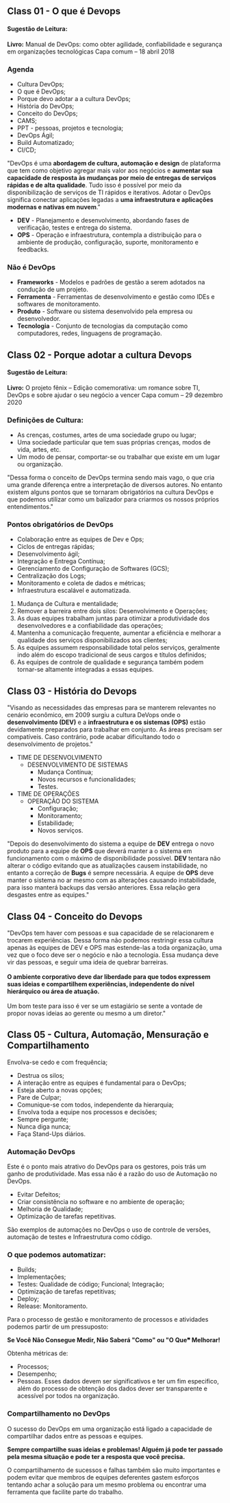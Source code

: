 ## Class 01 - O que é Devops

#### Sugestão de Leitura:

**Livro:** Manual de DevOps: como obter agilidade, confiabilidade e segurança em organizações tecnológicas Capa comum – 18 abril 2018

### Agenda

- Cultura DevOps;
- O que é DevOps;
- Porque devo adotar a a cultura DevOps;
- História do DevOps;
- Conceito do DevOps;
- CAMS;
- PPT - pessoas, projetos e tecnologia;
- DevOps Ágil;
- Build Automatizado;
- CI/CD;

"DevOps é uma **abordagem de cultura, automação e design** de
plataforma que tem como objetivo agregar mais valor aos negócios e
**aumentar sua capacidade de resposta às mudanças por meio de
entregas de serviços rápidas e de alta qualidade**. Tudo isso é possível por meio da disponibilização de serviços de TI rápidos e iterativos. Adotar o DevOps significa conectar aplicações legadas a **uma infraestrutura e aplicações modernas e nativas em nuvem**."

- **DEV** - Planejamento e desenvolvimento, abordando fases de verificação, testes e entrega do sistema.
- **OPS** - Operação e infraestrutura, contempla a distribuição para o ambiente de produção, configuração, suporte, monitoramento e feedbacks.

### Não é DevOps

- **Frameworks** - Modelos e padrões de gestão a serem adotados na condução de um projeto.
- **Ferramenta** - Ferramentas de desenvolvimento e gestão como IDEs e softwares de monitoramento.
- **Produto** - Software ou sistema desenvolvido pela empresa ou desenvolvedor.
- **Tecnologia** - Conjunto de tecnologias da computação como computadores, redes, linguagens de programação.

## Class 02 - Porque adotar a cultura Devops

#### Sugestão de Leitura:

**Livro:** O projeto fênix – Edição comemorativa: um romance sobre TI, DevOps e sobre ajudar o seu negócio a vencer Capa comum – 29 dezembro 2020

### Definições de Cultura:

- As crenças, costumes, artes de uma sociedade grupo ou lugar;
- Uma sociedade particular que tem suas próprias crenças, modos de vida, artes, etc.
- Um modo de pensar, comportar-se ou trabalhar que existe em um lugar ou organização.

"Dessa forma o conceito de DevOps termina sendo mais vago, o que cria
uma grande diferença entre a interpretação de diversos autores. No
entanto existem alguns pontos que se tornaram obrigatórios na cultura
DevOps e que podemos utilizar como um balizador para criarmos os
nossos próprios entendimentos."

### Pontos obrigatórios de DevOps

- Colaboração entre as equipes de Dev e Ops;
- Ciclos de entregas rápidas;
- Desenvolvimento ágil;
- Integração e Entrega Contínua;
- Gerenciamento de Configuração de Softwares (GCS);
- Centralização dos Logs;
- Monitoramento e coleta de dados e métricas;
- Infraestrutura escalável e automatizada.

1. Mudança de Cultura e mentalidade;
2. Remover a barreira entre dois silos: Desenvolvimento e Operações;
3. As duas equipes trabalham juntas para otimizar a produtividade dos desenvolvedores e a confiabilidade das operações;
4. Mantenha a comunicação frequente, aumentar a eficiência e melhorar a qualidade dos serviços disponibilizados aos clientes;
5. As equipes assumem responsabilidade total pelos serviços, geralmente indo além do escopo tradicional de seus cargos e títulos definidos;
6. As equipes de controle de qualidade e segurança também podem tornar-se altamente integradas a essas equipes.

## Class 03 - História do Devops

"Visando as necessidades das empresas para se manterem relevantes no
cenário econômico, em 2009 surgiu a cultura DeVops onde o **desenvolvimento (DEV)** e a **infraestrutura e os sistemas (OPS)** estão devidamente preparados para trabalhar em conjunto. As áreas precisam ser compatíveis. Caso contrário, pode acabar dificultando todo o desenvolvimento de projetos."

- TIME DE DESENVOLVIMENTO
  - DESENVOLVIMENTO DE SISTEMAS
    - Mudança Contínua;
    - Novos recursos e funcionalidades;
    - Testes.
- TIME DE OPERAÇÕES
  - OPERAÇÃO DO SISTEMA
    - Configuração;
    - Monitoramento;
    - Estabilidade;
    - Novos serviços.

"Depois do desenvolvimento do sistema a equipe de **DEV** entrega o novo produto
para a equipe de **OPS** que deverá manter a o sistema em funcionamento com o
máximo de disponibilidade possível. **DEV** tentara não alterar o código evitando que
as atualizações causem instabilidade, no entanto a correção de **Bugs** é sempre
necessária. A equipe de **OPS** deve manter o sistema no ar mesmo com as
alterações causando instabilidade, para isso manterá backups das versão
anteriores. Essa relação gera desgastes entre as equipes."

## Class 04 - Conceito do Devops

"DevOps tem haver com pessoas e sua capacidade de se relacionarem e trocarem
experiências. Dessa forma não podemos restringir essa cultura apenas às equipes de DEV e OPS mas estende-las a toda organização, uma vez que o foco deve ser o negócio e não a
tecnologia. Essa mudança deve vir das pessoas, e seguir uma ideia de quebrar barreiras. <br /><br />
**O ambiente corporativo deve dar liberdade para que todos expressem suas ideias e
compartilhem experiências, independente do nível hierárquico ou área de atuação.**
<br /><br />
Um bom teste para isso é ver se um estagiário se sente a vontade de propor novas ideias ao gerente ou mesmo a um diretor."

## Class 05 - Cultura, Automação, Mensuração e Compartilhamento

Envolva-se cedo e com frequência;

- Destrua os silos;
- A interação entre as equipes é fundamental para o DevOps;
- Esteja aberto a novas opções;
- Pare de Culpar;
- Comunique-se com todos, independente da hierarquia;
- Envolva toda a equipe nos processos e decisões;
- Sempre pergunte;
- Nunca diga nunca;
- Faça Stand-Ups diários.

### Automação DevOps

Este é o ponto mais atrativo do DevOps para os gestores, pois trás um ganho de
produtividade. Mas essa não é a razão do uso de Automação no DevOps.

- Evitar Defeitos;
- Criar consistência no software e no ambiente de operação;
- Melhoria de Qualidade;
- Optimização de tarefas repetitivas.

São exemplos de automações no DevOps o uso de controle de versões, automação de
testes e Infraestrutura como código.

### O que podemos automatizar:

- Builds;
- Implementações;
- Testes:
  Qualidade de código;
  Funcional;
  Integração;
- Optimização de tarefas repetitivas;
- Deploy;
- Release:
  Monitoramento.

Para o processo de gestão e monitoramento de processos e atividades podemos
partir de um pressuposto:

**Se Você Não Consegue Medir, Não Saberá "Como" ou "O Que❞ Melhorar!**

Obtenha métricas de:

- Processos;
- Desempenho;
- Pessoas.
  Esses dados devem ser significativos e ter um fim especifico, além do processo de
  obtenção dos dados dever ser transparente e acessível por todos na organização.

### Compartilhamento no DevOps

O sucesso do DevOps em uma organização está ligado a capacidade de compartilhar
dados entre as pessoas e equipes.

**Sempre compartilhe suas ideias e problemas! Alguém já pode ter passado pela
mesma situação e pode ter a resposta que você precisa.**

O compartilhamento de sucessos e falhas também são muito importantes e podem
evitar que membros de equipes deferentes gastem esforços tentando achar a solução
para um mesmo problema ou encontrar uma ferramenta que facilite parte do trabalho.
